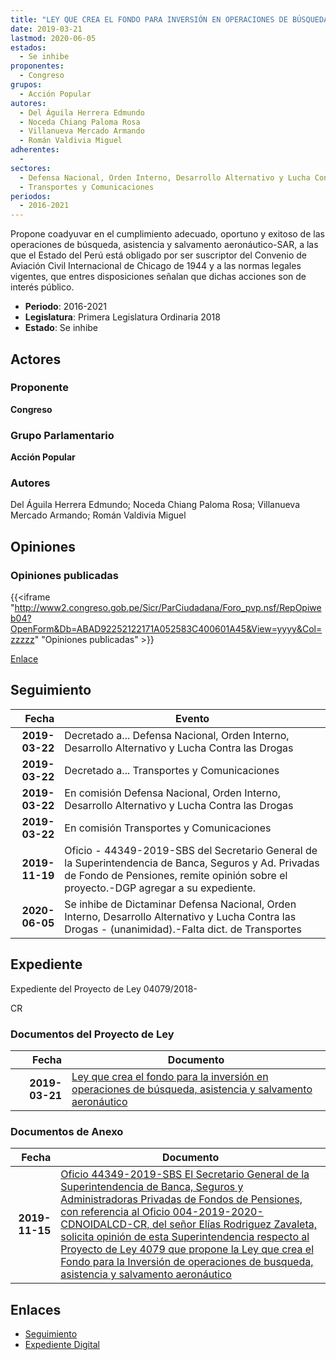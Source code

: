 ```yaml
---
title: "LEY QUE CREA EL FONDO PARA INVERSIÓN EN OPERACIONES DE BÚSQUEDA, ASISTENCIA Y SALVAMENTO AERONÁUTICO"
date: 2019-03-21
lastmod: 2020-06-05
estados: 
  - Se inhibe
proponentes: 
  - Congreso
grupos: 
  - Acción Popular
autores: 
  - Del Águila Herrera Edmundo
  - Noceda Chiang Paloma Rosa
  - Villanueva Mercado Armando
  - Román Valdivia Miguel
adherentes: 
  - 
sectores: 
  - Defensa Nacional, Orden Interno, Desarrollo Alternativo y Lucha Contra las Drogas
  - Transportes y Comunicaciones
periodos: 
  - 2016-2021
---
```


Propone coadyuvar en el cumplimiento adecuado, oportuno y exitoso de las operaciones de búsqueda, asistencia y salvamento aeronáutico-SAR, a las que el Estado del Perú está obligado por ser suscriptor del Convenio de Aviación Civil Internacional de Chicago de 1944 y a las normas legales vigentes, que entres disposiciones señalan que dichas acciones son de interés público.

- **Periodo**: 2016-2021
- **Legislatura**: Primera Legislatura Ordinaria 2018
- **Estado**: Se inhibe

## Actores

### Proponente

**Congreso**

### Grupo Parlamentario

**Acción Popular**

### Autores

Del Águila Herrera Edmundo; Noceda Chiang Paloma Rosa; Villanueva Mercado Armando; Román Valdivia Miguel


## Opiniones

### Opiniones publicadas

{{<iframe "http://www2.congreso.gob.pe/Sicr/ParCiudadana/Foro_pvp.nsf/RepOpiweb04?OpenForm&Db=ABAD92252122171A052583C400601A45&View=yyyy&Col=zzzzz" "Opiniones publicadas" >}}

[Enlace](http://www2.congreso.gob.pe/Sicr/ParCiudadana/Foro_pvp.nsf/RepOpiweb04?OpenForm&Db=ABAD92252122171A052583C400601A45&View=yyyy&Col=zzzzz)

## Seguimiento

| Fecha | Evento |
|------:|--------|
| **2019-03-22** | Decretado a... Defensa Nacional, Orden Interno, Desarrollo Alternativo y Lucha Contra las Drogas|
| **2019-03-22** | Decretado a... Transportes y Comunicaciones|
| **2019-03-22** | En comisión Defensa Nacional, Orden Interno, Desarrollo Alternativo y Lucha Contra las Drogas|
| **2019-03-22** | En comisión Transportes y Comunicaciones|
| **2019-11-19** | Oficio - 44349-2019-SBS del Secretario General de la Superintendencia de Banca, Seguros y Ad. Privadas de Fondo de Pensiones, remite opinión sobre el proyecto.-DGP agregar a su expediente.|
| **2020-06-05** | Se inhibe de Dictaminar Defensa Nacional, Orden Interno, Desarrollo Alternativo y Lucha Contra las Drogas - (unanimidad).-Falta dict. de Transportes|


## Expediente

Expediente del Proyecto de Ley 04079/2018-

CR


### Documentos del Proyecto de Ley

| Fecha | Documento |
|------:|--------|
| **2019-03-21** | [Ley que crea el fondo para la inversión en operaciones de búsqueda, asistencia y salvamento aeronáutico](http://www.leyes.congreso.gob.pe/Documentos/2016_2021/Proyectos_de_Ley_y_de_Resoluciones_Legislativas/PL0407920190321.pdf) |

### Documentos de Anexo

| Fecha | Documento |
|------:|--------|
| **2019-11-15** | [Oficio 44349-2019-SBS El Secretario General de la Superintendencia de Banca, Seguros y Administradoras Privadas de Fondos de Pensiones, con referencia al Oficio 004-2019-2020-CDNOIDALCD-CR, del señor Elías Rodriguez Zavaleta, solicita opinión de esta Superintendencia respecto al Proyecto de Ley 4079 que propone la Ley que crea el Fondo para la Inversión de operaciones de busqueda, asistencia y salvamento aeronáutico](http://www.leyes.congreso.gob.pe/Documentos/2016_2021/Oficios/Otras_Instituciones/OFICIO-44349-2019-SBS.pdf) |

## Enlaces 

- [Seguimiento](http://www2.congreso.gob.pehttp://www2.congreso.gob.pe/Sicr/TraDocEstProc/CLProLey2016.nsf/f7fff46988ca05b1052578e100829cc7/3e39c1827a3b1379052583c40070d984?OpenDocument)
- [Expediente Digital](http://www2.congreso.gob.pehttp://www2.congreso.gob.pe/Sicr/TraDocEstProc/CLProLey2016.nsf/f7fff46988ca05b1052578e100829cc7/3e39c1827a3b1379052583c40070d984?OpenDocument&Click=05257FB7005EB655.eb71d0cf91d8294e05256cdf006b5706/$Body/0.1C6C)
